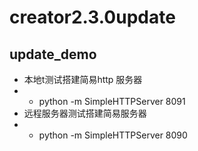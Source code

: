 # creator2.3.0update
## update_demo
- 本地t测试搭建简易http 服务器
- - python -m SimpleHTTPServer 8091
- 远程服务器测试搭建简易服务器
- - python -m SimpleHTTPServer 8090
